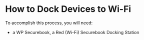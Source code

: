 # How to Dock Devices to Wi-Fi

To accomplish this process, you will need:
 - a WP Securebook, a Red (Wi-Fi) Securebook Docking Station